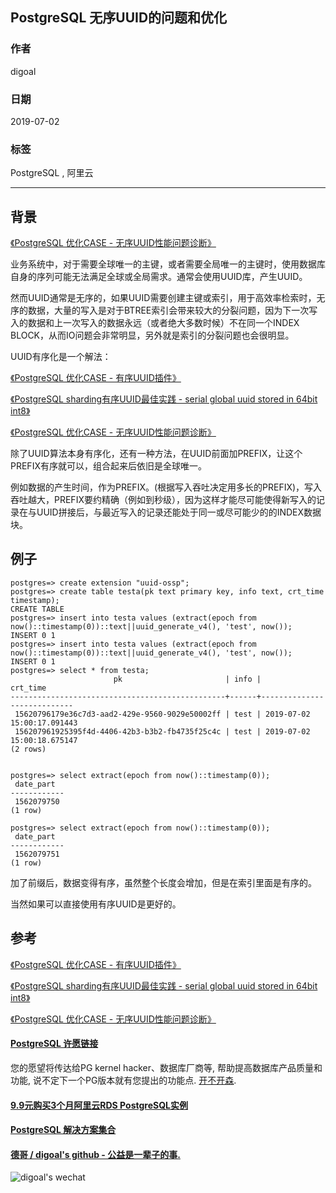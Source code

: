 ## PostgreSQL 无序UUID的问题和优化  
                                                                   
### 作者                                                                   
digoal                                                                   
                                                                   
### 日期                                                                   
2019-07-02                                                                 
                                                                   
### 标签                                                                   
PostgreSQL , 阿里云       
                                                                   
----                                                                   
                                                                   
## 背景    
[《PostgreSQL 优化CASE - 无序UUID性能问题诊断》](../201210/20121024_01.md)    
  
业务系统中，对于需要全球唯一的主键，或者需要全局唯一的主键时，使用数据库自身的序列可能无法满足全球或全局需求。通常会使用UUID库，产生UUID。  
  
然而UUID通常是无序的，如果UUID需要创建主键或索引，用于高效率检索时，无序的数据，大量的写入是对于BTREE索引会带来较大的分裂问题，因为下一次写入的数据和上一次写入的数据永远（或者绝大多数时候）不在同一个INDEX BLOCK，从而IO问题会非常明显，另外就是索引的分裂问题也会很明显。  
  
UUID有序化是一个解法：  
  
[《PostgreSQL 优化CASE - 有序UUID插件》](../201812/20181202_01.md)    
  
[《PostgreSQL sharding有序UUID最佳实践 - serial global uuid stored in 64bit int8》](../201301/20130122_01.md)    
  
[《PostgreSQL 优化CASE - 无序UUID性能问题诊断》](../201210/20121024_01.md)    
  
除了UUID算法本身有序化，还有一种方法，在UUID前面加PREFIX，让这个PREFIX有序就可以，组合起来后依旧是全球唯一。  
  
例如数据的产生时间，作为PREFIX。(根据写入吞吐决定用多长的PREFIX)，写入吞吐越大，PREFIX要约精确（例如到秒级），因为这样才能尽可能使得新写入的记录在与UUID拼接后，与最近写入的记录还能处于同一或尽可能少的的INDEX数据块。  
  
## 例子  
```  
postgres=> create extension "uuid-ossp";  
postgres=> create table testa(pk text primary key, info text, crt_time timestamp);  
CREATE TABLE  
postgres=> insert into testa values (extract(epoch from now()::timestamp(0))::text||uuid_generate_v4(), 'test', now());  
INSERT 0 1  
postgres=> insert into testa values (extract(epoch from now()::timestamp(0))::text||uuid_generate_v4(), 'test', now());  
INSERT 0 1  
postgres=> select * from testa;  
                       pk                       | info |          crt_time            
------------------------------------------------+------+----------------------------  
 15620796179e36c7d3-aad2-429e-9560-9029e50002ff | test | 2019-07-02 15:00:17.091443  
 156207961925395f4d-4406-42b3-b3b2-fb4735f25c4c | test | 2019-07-02 15:00:18.675147  
(2 rows)  
  
  
postgres=> select extract(epoch from now()::timestamp(0));  
 date_part    
------------  
 1562079750  
(1 row)  
  
postgres=> select extract(epoch from now()::timestamp(0));  
 date_part    
------------  
 1562079751  
(1 row)  
```  
    
加了前缀后，数据变得有序，虽然整个长度会增加，但是在索引里面是有序的。    
  
当然如果可以直接使用有序UUID是更好的。  
    
## 参考  
[《PostgreSQL 优化CASE - 有序UUID插件》](../201812/20181202_01.md)    
  
[《PostgreSQL sharding有序UUID最佳实践 - serial global uuid stored in 64bit int8》](../201301/20130122_01.md)    
  
[《PostgreSQL 优化CASE - 无序UUID性能问题诊断》](../201210/20121024_01.md)    
    
  
  
  
  
  
  
  
  
  
  
  
  
  
  
  
  
  
  
  
  
  
  
  
  
  
  
  
  
  
  
  
  
  
  
  
  
  
  
  
  
  
  
  
  
  
  
  
  
  
  
  
  
  
  
  
  
  
  
  
#### [PostgreSQL 许愿链接](https://github.com/digoal/blog/issues/76 "269ac3d1c492e938c0191101c7238216")
您的愿望将传达给PG kernel hacker、数据库厂商等, 帮助提高数据库产品质量和功能, 说不定下一个PG版本就有您提出的功能点. [开不开森](https://github.com/digoal/blog/issues/76 "269ac3d1c492e938c0191101c7238216").  
  
  
#### [9.9元购买3个月阿里云RDS PostgreSQL实例](https://www.aliyun.com/database/postgresqlactivity "57258f76c37864c6e6d23383d05714ea")
  
  
#### [PostgreSQL 解决方案集合](https://yq.aliyun.com/topic/118 "40cff096e9ed7122c512b35d8561d9c8")
  
  
#### [德哥 / digoal's github - 公益是一辈子的事.](https://github.com/digoal/blog/blob/master/README.md "22709685feb7cab07d30f30387f0a9ae")
  
  
![digoal's wechat](../pic/digoal_weixin.jpg "f7ad92eeba24523fd47a6e1a0e691b59")
  
